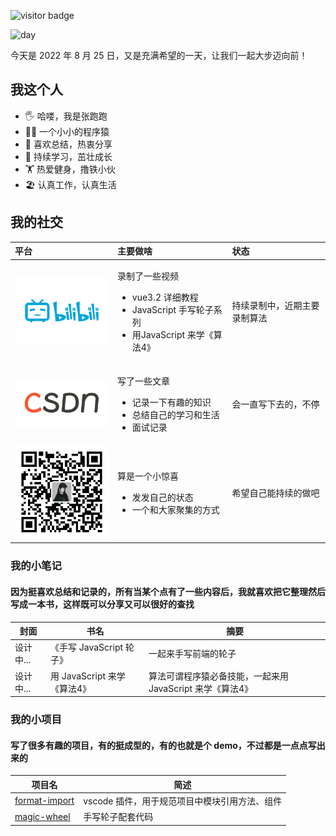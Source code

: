 <img
  src="https://visitor-badge.glitch.me/badge?page_id=zhangpaopao0609"
  alt="visitor badge"
/>

<img
  src="https://media.giphy.com/media/Grwq4Z2Q41bVbAQJc5/giphy.gif"
  width="140"
  alt="day"
/>

<div style="display: flex; align-items: center">
  今天是 2022 年 8 月 25 日，又是充满希望的一天，让我们一起大步迈向前！
</div>

<div>
  <h2>我这个人</h2>
  <ul>
    <li>🖐️ 哈喽，我是张跑跑</li>
    <li>👨‍💻 一个小小的程序猿</li>
    <li>📝 喜欢总结，热衷分享</li>
    <li>🌱 持续学习，茁壮成长</li>
    <li>🏋️ 热爱健身，撸铁小伙</li>
    <li>🏖️ 认真工作，认真生活</li>
  </ul>
</div>

<div>
  <h2>我的社交</h2>
  <table>
    <thead align="left">
      <tr>
        <th width="150">平台</th>
        <th>主要做啥</th>
        <th>状态</th>
      </tr>
    </thead>
    <tbody>
      <tr>
        <td>
          <a href="https://space.bilibili.com/1886509243" target="_blank">
            <img
              style="width: 100%"
              src="./src/img/social/bilibili.jpeg"
              alt="bilibili"
            />
          </a>
        </td>
        <td>
          <p>录制了一些视频</p>
          <ul>
            <li>vue3.2 详细教程</li>
            <li>JavaScript 手写轮子系列</li>
            <li>用JavaScript 来学《算法4》</li>
          </ul>
        </td>
        <td>持续录制中，近期主要录制算法</td>
      </tr>
      <tr>
        <td>
          <a href="https://arrow.blog.csdn.net/" target="_blank">
            <img
              style="width: 100%"
              src="./src/img/social/csdn.webp"
              alt="csdn"
            />
          </a>
        </td>
        <td>
          <p>写了一些文章</p>
          <ul>
            <li>记录一下有趣的知识</li>
            <li>总结自己的学习和生活</li>
            <li>面试记录</li>
          </ul>
        </td>
        <td>会一直写下去的，不停</td>
      </tr>
      <tr>
        <td>
          <a href="#" target="_blank">
            <img style="width: 100%" src="./src/img/social/gzh.jpg" alt="gzh" />
          </a>
        </td>
        <td>
          <p>算是一个小惊喜</p>
          <ul>
            <li>发发自己的状态</li>
            <li>一个和大家聚集的方式</li>
          </ul>
        </td>
        <td>希望自己能持续的做吧</td>
      </tr>
    </tbody>
  </table>
</div>

<div>
  <h3>我的小笔记</h3>
  <h4>
    因为挺喜欢总结和记录的，所有当某个点有了一些内容后，我就喜欢把它整理然后写成一本书，这样既可以分享又可以很好的查找
  </h4>
  <table>
    <thead align="center">
      <tr>
        <th>封面</th>
        <th>书名</th>
        <th>摘要</th>
      </tr>
    </thead>
    <tbody>
      <tr>
        <td>设计中...</td>
        <td>《手写 JavaScript 轮子》</td>
        <td>一起来手写前端的轮子</td>
      </tr>
      <tr>
        <td>设计中...</td>
        <td>用 JavaScript 来学《算法4》</td>
        <td>算法可谓程序猿必备技能，一起来用 JavaScript 来学《算法4》</td>
      </tr>
    </tbody>
  </table>
</div>

<div>
  <h3>我的小项目</h3>
  <h4>
    写了很多有趣的项目，有的挺成型的，有的也就是个 demo，不过都是一点点写出来的
  </h4>
  <table>
    <thead align="center">
      <tr>
        <th>项目名</th>
        <th>简述</th>
      </tr>
    </thead>
    <tbody>
      <tr>
        <td>
          <a
            href="https://github.com/zhangpaopao0609/format-import"
            target="_blank"
            >format-import</a
          >
        </td>
        <td>vscode 插件，用于规范项目中模块引用方法、组件</td>
      </tr>
      <tr>
        <td>
          <a
            href="https://github.com/zhangpaopao0609/magic-wheel"
            target="_blank"
            >magic-wheel</a
          >
        </td>
        <td>手写轮子配套代码</td>
      </tr>
    </tbody>
  </table>
</div>
